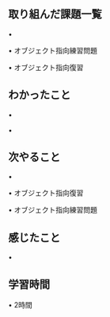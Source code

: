 ## 取り組んだ課題一覧
• 

• オブジェクト指向練習問題

• オブジェクト指向復習

## わかったこと
• 

• 


## 次やること
• 


• オブジェクト指向復習


• オブジェクト指向練習問題

## 感じたこと
• 


## 学習時間
• 2時間